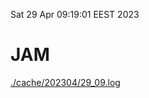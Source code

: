 Sat 29 Apr 09:19:01 EEST 2023
# JAM
<a href='./cache/202304/29_09.log'>./cache/202304/29_09.log</a>
